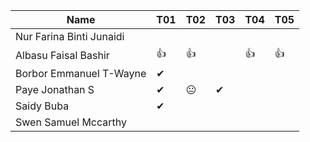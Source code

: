 |Name                              |T01 |T02 |T03 |T04 |T05|
|----------------------------------|----|----|----|----|---|
|Nur Farina Binti Junaidi          |    |    |    |    |   |
|Albasu Faisal Bashir              | 👍 | 👍 |   | 👍 | 👍 |
|Borbor Emmanuel T-Wayne           | ✔ |    |     |   |   |
|Paye Jonathan S                   | ✔ | 😐  | ✔ |    |   |
|Saidy Buba                        | ✔ |    |    |    |   |
|Swen Samuel Mccarthy              |    |    |    |    |   |
